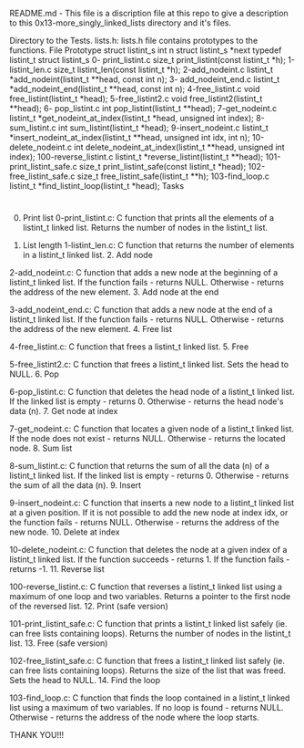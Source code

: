 README.md - This file is a discription file at this repo to give a description to this  0x13-more_singly_linked_lists directory and it's files.

 Directory to the Tests.
lists.h: lists.h file contains prototypes to the functions.
File Prototype struct listint_s int n struct listint_s *next typedef listint_t struct listint_s 0-
print_listint.c size_t print_listint(const listint_t *h); 1-listint_len.c size_t listint_len(const
listint_t *h); 2-add_nodeint.c listint_t *add_nodeint(listint_t **head, const int n); 3-
add_nodeint_end.c listint_t *add_nodeint_end(listint_t **head, const int n); 4-free_listint.c
void free_listint(listint_t *head); 5-free_listint2.c void free_listint2(listint_t **head); 6-
pop_listint.c int pop_listint(listint_t **head); 7-get_nodeint.c listint_t
*get_nodeint_at_index(listint_t *head, unsigned int index); 8-sum_listint.c int
sum_listint(listint_t *head); 9-insert_nodeint.c listint_t *insert_nodeint_at_index(listint_t
**head, unsigned int idx, int n); 10-delete_nodeint.c int delete_nodeint_at_index(listint_t
**head, unsigned int index); 100-reverse_listint.c listint_t *reverse_listint(listint_t **head);
101-print_listint_safe.c size_t print_listint_safe(const listint_t *head); 102-free_listint_safe.c
size_t free_listint_safe(listint_t **h); 103-find_loop.c listint_t *find_listint_loop(listint_t *head);
Tasks 
#
 0. Print list
0-print_listint.c: C function that prints all the elements of a listint_t linked list. Returns the
number of nodes in the listint_t list.

1. List length
1-listint_len.c: C function that returns the number of elements in a listint_t linked list. 2. Add
node

2-add_nodeint.c: C function that adds a new node at the beginning of a listint_t linked list. If
the function fails - returns NULL. Otherwise - returns the address of the new element. 3.
Add node at the end

3-add_nodeint_end.c: C function that adds a new node at the end of a listint_t linked list. If
the function fails - returns NULL. Otherwise - returns the address of the new element. 4.
Free list

4-free_listint.c: C function that frees a listint_t linked list. 5. Free

5-free_listint2.c: C function that frees a listint_t linked list. Sets the head to NULL. 6. Pop

6-pop_listint.c: C function that deletes the head node of a listint_t linked list. If the linked list
is empty - returns 0. Otherwise - returns the head node's data (n). 7. Get node at index

7-get_nodeint.c: C function that locates a given node of a listint_t linked list. If the node
does not exist - returns NULL. Otherwise - returns the located node. 8. Sum list

8-sum_listint.c: C function that returns the sum of all the data (n) of a listint_t linked list. If
the linked list is empty - returns 0. Otherwise - returns the sum of all the data (n). 9. Insert

9-insert_nodeint.c: C function that inserts a new node to a listint_t linked list at a given
position. If it is not possible to add the new node at index idx, or the function fails - returns
NULL. Otherwise - returns the address of the new node. 10. Delete at index

10-delete_nodeint.c: C function that deletes the node at a given index of a listint_t linked
list. If the function succeeds - returns 1. If the function fails - returns -1. 11. Reverse list

100-reverse_listint.c: C function that reverses a listint_t linked list using a maximum of one
loop and two variables. Returns a pointer to the first node of the reversed list. 12. Print (safe
version)

101-print_listint_safe.c: C function that prints a listint_t linked list safely (ie. can free lists
containing loops). Returns the number of nodes in the listint_t list. 13. Free (safe version)

102-free_listint_safe.c: C function that frees a listint_t linked list safely (ie. can free lists
containing loops). Returns the size of the list that was freed. Sets the head to NULL. 14.
Find the loop

103-find_loop.c: C function that finds the loop contained in a listint_t linked list using a
maximum of two variables. If no loop is found - returns NULL. Otherwise - returns the
address of the node where the loop starts.

THANK YOU!!!

